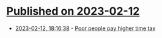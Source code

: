 # [Published on 2023-02-12](index.md)

* [2023-02-12, 18:16:38](https://news.ycombinator.com/item?id=34765205) - [Poor people pay higher time tax](https://pluralistic.net/2023/02/10/my-time/#like-water-down-the-drain)
